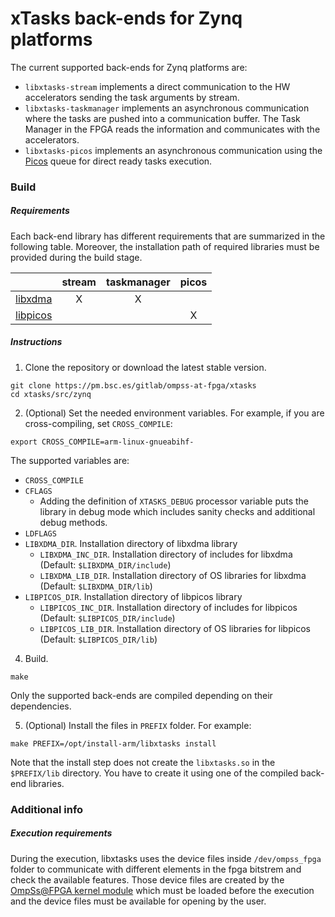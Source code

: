 # xTasks back-ends for Zynq platforms

The current supported back-ends for Zynq platforms are:
 - `libxtasks-stream` implements a direct communication to the HW accelerators sending the task arguments by stream.
 - `libxtasks-taskmanager` implements an asynchronous communication where the tasks are pushed into a communication buffer. The Task Manager in the FPGA reads the information and communicates with the accelerators.
 - `libxtasks-picos` implements an asynchronous communication using the [Picos](https://doi.org/10.1109/IPDPS.2017.48) queue for direct ready tasks execution.

### Build

##### Requirements

Each back-end library has different requirements that are summarized in the following table.
Moreover, the installation path of required libraries must be provided during the build stage.

|     | stream | taskmanager | picos |
| --- | :----: | :---------: | :---: |
| [libxdma](https://pm.bsc.es/gitlab/ompss-at-fpga/xdma)          | X | X |   |
| [libpicos](https://pm.bsc.es/gitlab/picos/libpicos)             |   |   | X |

##### Instructions

1. Clone the repository or download the latest stable version.
```
git clone https://pm.bsc.es/gitlab/ompss-at-fpga/xtasks
cd xtasks/src/zynq
```

2. (Optional) Set the needed environment variables. For example, if you are cross-compiling, set `CROSS_COMPILE`:
```
export CROSS_COMPILE=arm-linux-gnueabihf-
```
The supported variables are:
 - `CROSS_COMPILE`
 - `CFLAGS`
    - Adding the definition of `XTASKS_DEBUG` processor variable puts the library in debug mode which includes sanity checks and additional debug methods.
 - `LDFLAGS`
 - `LIBXDMA_DIR`. Installation directory of libxdma library
    - `LIBXDMA_INC_DIR`. Installation directory of includes for libxdma (Default: `$LIBXDMA_DIR/include`)
    - `LIBXDMA_LIB_DIR`. Installation directory of OS libraries for libxdma (Default: `$LIBXDMA_DIR/lib`)
 - `LIBPICOS_DIR`. Installation directory of libpicos library
    - `LIBPICOS_INC_DIR`. Installation directory of includes for libpicos (Default: `$LIBPICOS_DIR/include`)
    - `LIBPICOS_LIB_DIR`. Installation directory of OS libraries for libpicos (Default: `$LIBPICOS_DIR/lib`)

4. Build.
```
make
```
Only the supported back-ends are compiled depending on their dependencies.

5. (Optional) Install the files in `PREFIX` folder. For example:
```
make PREFIX=/opt/install-arm/libxtasks install
```
Note that the install step does not create the `libxtasks.so` in the `$PREFIX/lib` directory. You have to create it using one of the compiled back-end libraries.

### Additional info
##### Execution requirements

During the execution, libxtasks uses the device files inside `/dev/ompss_fpga` folder to communicate with different elements in the fpga bitstrem and check the available features.
Those device files are created by the [OmpSs@FPGA kernel module](https://pm.bsc.es/gitlab/ompss-at-fpga/ompss-at-fpga-kernel-module) which must be loaded before the execution and the device files must be available for opening by the user.
